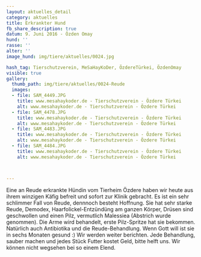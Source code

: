 ```yaml
---
layout: aktuelles_detail
category: aktuelles
title: Erkrankter Hund
fb_share_description: true
datum: 9. Juni 2016 - Özden Omay
hund: ''
rasse: ''
alter: ''
image_hund: img/tiere/aktuelles/0024.jpg

hash_tag: Tierschutzverein, MeSaHayKoDer, ÖzdereTürkei, ÖzdenOmay
visible: true
gallery:
  thumb_path: img/tiere/aktuelles/0024-Reude
  images:
  - file: SAM_4449.JPG
    title: www.mesahaykoder.de - Tierschutzverein - Özdere Türkei
    alt: www.mesahaykoder.de - Tierschutzverein - Özdere Türkei
  - file: SAM_4478.JPG
    title: www.mesahaykoder.de - Tierschutzverein - Özdere Türkei
    alt: www.mesahaykoder.de - Tierschutzverein - Özdere Türkei
  - file: SAM_4483.JPG
    title: www.mesahaykoder.de - Tierschutzverein - Özdere Türkei
    alt: www.mesahaykoder.de - Tierschutzverein - Özdere Türkei
  - file: SAM_4484.JPG
    title: www.mesahaykoder.de - Tierschutzverein - Özdere Türkei
    alt: www.mesahaykoder.de - Tierschutzverein - Özdere Türkei



---
```


Eine an Reude erkrankte Hündin vom Tierheim Özdere
haben wir heute aus ihrem winzigen Käfig befreit und sofort zur Klinik gebracht. Es ist ein sehr schlimmer Fall von Reude, dennnoch besteht Hoffnung.
Sie hat sehr starke Reude, Demodex, Haarfolickel-Entzündüng am ganzen Körper, Drüsen sind geschwollen und einen Pilz, vermutlich Malessiea (Abstrich wurde genommen).
Die Arme wird behandelt, erste Pilz-Spritze hat sie bekommen. Natürlich auch Antibiotika und die Reude-Behandlung. Wenn Gott will ist sie in sechs Monaten gesund :)
Wir werden weiter berichten. Jede Behandlung, sauber machen und jedes Stück Futter kostet Geld, bitte helft uns. 
Wir können nicht wegsehen bei so einem Elend.
